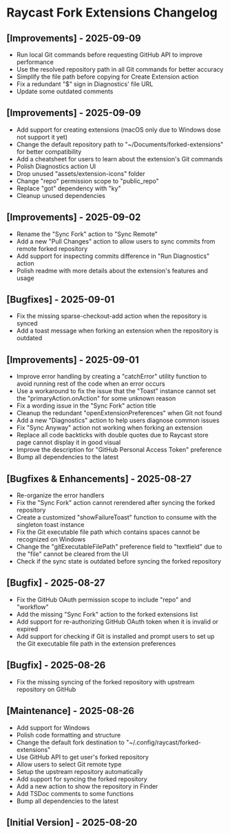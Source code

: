 # Raycast Fork Extensions Changelog

## [Improvements] - 2025-09-09

- Run local Git commands before requesting GitHub API to improve performance
- Use the resolved repository path in all Git commands for better accuracy
- Simplify the file path before copying for Create Extension action
- Fix a redundant "$" sign in Diagnostics' file URL
- Update some outdated comments

## [Improvements] - 2025-09-09

- Add support for creating extensions (macOS only due to Windows dose not support it yet)
- Change the default repository path to "~/Documents/forked-extensions" for better compatibility
- Add a cheatsheet for users to learn about the extension's Git commands
- Polish Diagnostics action UI
- Drop unused "assets/extension-icons" folder
- Change "repo" permission scope to "public_repo"
- Replace "got" dependency with "ky"
- Cleanup unused dependencies

## [Improvements] - 2025-09-02

- Rename the "Sync Fork" action to "Sync Remote"
- Add a new "Pull Changes" action to allow users to sync commits from remote forked repository
- Add support for inspecting commits difference in "Run Diagnostics" action
- Polish readme with more details about the extension's features and usage

## [Bugfixes] - 2025-09-01

- Fix the missing sparse-checkout-add action when the repository is synced
- Add a toast message when forking an extension when the repository is outdated

## [Improvements] - 2025-09-01

- Improve error handling by creating a "catchError" utility function to avoid running rest of the code when an error occurs
- Use a workaround to fix the issue that the "Toast" instance cannot set the "primaryAction.onAction" for some unknown reason
- Fix a wording issue in the "Sync Fork" action title
- Cleanup the redundant "openExtensionPreferences" when Git not found
- Add a new "Diagnostics" action to help users diagnose common issues
- Fix "Sync Anyway" action not working when forking an extension
- Replace all code backticks with double quotes due to Raycast store page cannot display it in good visual
- Improve the description for "GitHub Personal Access Token" preference
- Bump all dependencies to the latest

## [Bugfixes & Enhancements] - 2025-08-27

- Re-organize the error handlers
- Fix the "Sync Fork" action cannot rerendered after syncing the forked repository
- Create a customized "showFailureToast" function to consume with the singleton toast instance
- Fix the Git executable file path which contains spaces cannot be recognized on Windows
- Change the "gitExecutableFilePath" preference field to "textfield" due to the "file" cannot be cleared from the UI
- Check if the sync state is outdated before syncing the forked repository

## [Bugfix] - 2025-08-27

- Fix the GitHub OAuth permission scope to include "repo" and "workflow"
- Add the missing "Sync Fork" action to the forked extensions list
- Add support for re-authorizing GitHub OAuth token when it is invalid or expired
- Add support for checking if Git is installed and prompt users to set up the Git executable file path in the extension preferences

## [Bugfix] - 2025-08-26

- Fix the missing syncing of the forked repository with upstream repository on GitHub

## [Maintenance] - 2025-08-26

- Add support for Windows
- Polish code formatting and structure
- Change the default fork destination to "~/.config/raycast/forked-extensions"
- Use GitHub API to get user's forked repository
- Allow users to select Git remote type
- Setup the upstream repository automatically
- Add support for syncing the forked repository
- Add a new action to show the repository in Finder
- Add TSDoc comments to some functions
- Bump all dependencies to the latest

## [Initial Version] - 2025-08-20
